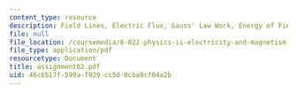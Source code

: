 ```yaml
---
content_type: resource
description: Field Lines, Electric Flux, Gauss' Law Work, Energy of Fields, Potential.
file: null
file_location: /coursemedia/8-022-physics-ii-electricity-and-magnetism-fall-2002/46c6517f599af929cc5d0cba9cf04a2b_assignment02.pdf
file_type: application/pdf
resourcetype: Document
title: assignment02.pdf
uid: 46c6517f-599a-f929-cc5d-0cba9cf04a2b
---
```


